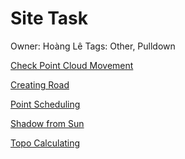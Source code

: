 # Site Task

Owner: Hoàng Lê
Tags: Other, Pulldown

[Check Point Cloud Movement](Site%20Task%2078faed5f2f90499fa2dea9c234e6fb14/Check%20Point%20Cloud%20Movement%2020617ead06cb418d970070f643883948.md)

[Creating Road](Site%20Task%2078faed5f2f90499fa2dea9c234e6fb14/Creating%20Road%20d92d86ebf97a48cca924005cf38ac0ce.md)

[Point Scheduling](Site%20Task%2078faed5f2f90499fa2dea9c234e6fb14/Point%20Scheduling%200d6984e232a640daa2965aa87ab2b1fe.md)

[Shadow from Sun](Site%20Task%2078faed5f2f90499fa2dea9c234e6fb14/Shadow%20from%20Sun%205a0471f91d3f4a20a74e48ac1543c30f.md)

[Topo Calculating](Site%20Task%2078faed5f2f90499fa2dea9c234e6fb14/Topo%20Calculating%206dbb6500f0c443f58c76cf7d5dd383c8.md)